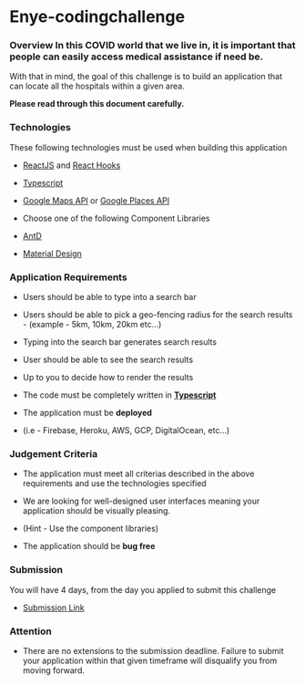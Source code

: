 # Enye-codingchallenge
### Overview  In this COVID world that we live in, it is important that people can easily access medical assistance if need be. 

With that in mind, the goal of this challenge is to build an application that can locate all the hospitals within a given area.  

**Please read through this document carefully.** 
### Technologies  
These following technologies must be used when building this application  
- [ReactJS](https://reactjs.org/docs/getting-started.html) and [React Hooks](https://reactjs.org/docs/hooks-intro.html) 
- [Typescript](https://create-react-app.dev/docs/adding-typescript/) 
- [Google Maps API](https://developers.google.com/maps/documentation) or [Google Places API](https://developers.google.com/places/web-service/intro) 

- Choose one of the following Component Libraries    
- [AntD](https://ant.design/docs/react/introduce)     
- [Material Design](https://material-ui.com/)  

### Application Requirements  

- Users should be able to type into a search bar 
- Users should be able to pick a geo-fencing radius for the search results     - (example - 5km, 10km, 20km etc...) 
- Typing into the search bar generates search results 
- User should be able to see the search results     
- Up to you to decide how to render the results 
- The code must be completely written in **[Typescript](https://www.typescriptlang.org/)** 

- The application must be **deployed**     
- (i.e - Firebase, Heroku, AWS, GCP, DigitalOcean, etc...)  

### Judgement Criteria  
- The application must meet all criterias described in the above requirements and use the technologies specified 
- We are looking for well-designed user interfaces meaning your application should be visually pleasing.     
- (Hint - Use the component libraries) 

- The application should be **bug free**  

### Submission  
You will have 4 days, from the day you applied to submit this challenge  
- [Submission Link](https://airtable.com/shriG6w2FwkuI0Wc0)  

### Attention  
- There are no extensions to the submission deadline. 
Failure to submit your application within that given timeframe will disqualify you from moving forward.
